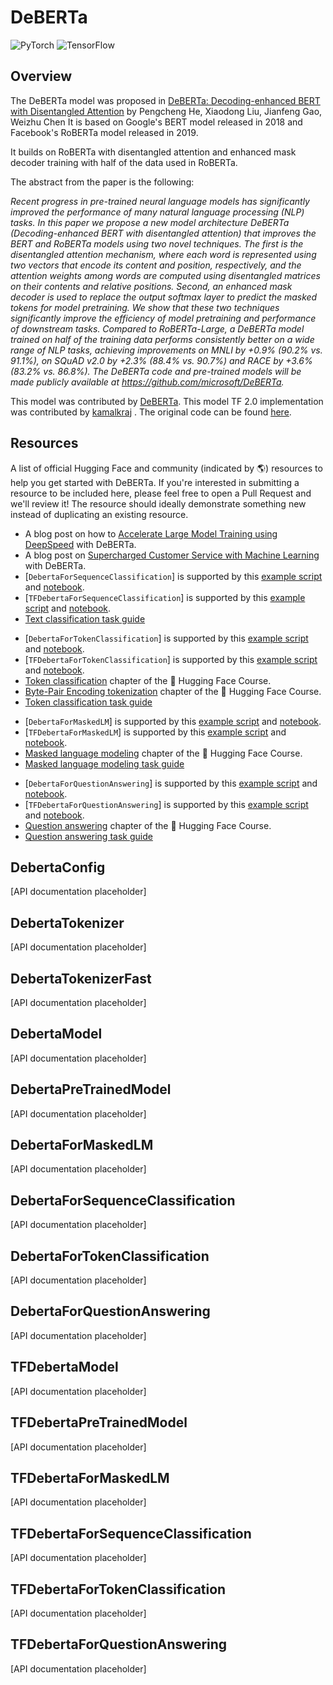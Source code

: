 <!--Copyright 2020 The HuggingFace Team. All rights reserved.

Licensed under the Apache License, Version 2.0 (the "License"); you may not use this file except in compliance with
the License. You may obtain a copy of the License at

http://www.apache.org/licenses/LICENSE-2.0

Unless required by applicable law or agreed to in writing, software distributed under the License is distributed on
an "AS IS" BASIS, WITHOUT WARRANTIES OR CONDITIONS OF ANY KIND, either express or implied. See the License for the
specific language governing permissions and limitations under the License.

⚠️ Note that this file is in Markdown but contain specific syntax for our doc-builder (similar to MDX) that may not be
rendered properly in your Markdown viewer.

-->

# DeBERTa

<div class="flex flex-wrap space-x-1">
<img alt="PyTorch" src="https://img.shields.io/badge/PyTorch-DE3412?style=flat&logo=pytorch&logoColor=white">
<img alt="TensorFlow" src="https://img.shields.io/badge/TensorFlow-FF6F00?style=flat&logo=tensorflow&logoColor=white">
</div>

## Overview

The DeBERTa model was proposed in [DeBERTa: Decoding-enhanced BERT with Disentangled Attention](https://arxiv.org/abs/2006.03654) by Pengcheng He, Xiaodong Liu, Jianfeng Gao, Weizhu Chen It is based on Google's
BERT model released in 2018 and Facebook's RoBERTa model released in 2019.

It builds on RoBERTa with disentangled attention and enhanced mask decoder training with half of the data used in
RoBERTa.

The abstract from the paper is the following:

*Recent progress in pre-trained neural language models has significantly improved the performance of many natural
language processing (NLP) tasks. In this paper we propose a new model architecture DeBERTa (Decoding-enhanced BERT with
disentangled attention) that improves the BERT and RoBERTa models using two novel techniques. The first is the
disentangled attention mechanism, where each word is represented using two vectors that encode its content and
position, respectively, and the attention weights among words are computed using disentangled matrices on their
contents and relative positions. Second, an enhanced mask decoder is used to replace the output softmax layer to
predict the masked tokens for model pretraining. We show that these two techniques significantly improve the efficiency
of model pretraining and performance of downstream tasks. Compared to RoBERTa-Large, a DeBERTa model trained on half of
the training data performs consistently better on a wide range of NLP tasks, achieving improvements on MNLI by +0.9%
(90.2% vs. 91.1%), on SQuAD v2.0 by +2.3% (88.4% vs. 90.7%) and RACE by +3.6% (83.2% vs. 86.8%). The DeBERTa code and
pre-trained models will be made publicly available at https://github.com/microsoft/DeBERTa.*


This model was contributed by [DeBERTa](https://huggingface.co/DeBERTa). This model TF 2.0 implementation was
contributed by [kamalkraj](https://huggingface.co/kamalkraj) . The original code can be found [here](https://github.com/microsoft/DeBERTa).

## Resources

A list of official Hugging Face and community (indicated by 🌎) resources to help you get started with DeBERTa. If you're interested in submitting a resource to be included here, please feel free to open a Pull Request and we'll review it! The resource should ideally demonstrate something new instead of duplicating an existing resource.

<PipelineTag pipeline="text-classification"/>

- A blog post on how to [Accelerate Large Model Training using DeepSpeed](https://huggingface.co/blog/accelerate-deepspeed) with DeBERTa.
- A blog post on [Supercharged Customer Service with Machine Learning](https://huggingface.co/blog/supercharge-customer-service-with-machine-learning) with DeBERTa.
- [`DebertaForSequenceClassification`] is supported by this [example script](https://github.com/huggingface/transformers/tree/main/examples/pytorch/text-classification) and [notebook](https://colab.research.google.com/github/huggingface/notebooks/blob/main/examples/text_classification.ipynb).
- [`TFDebertaForSequenceClassification`] is supported by this [example script](https://github.com/huggingface/transformers/tree/main/examples/tensorflow/text-classification) and [notebook](https://colab.research.google.com/github/huggingface/notebooks/blob/main/examples/text_classification-tf.ipynb).
- [Text classification task guide](../tasks/sequence_classification)

<PipelineTag pipeline="token-classification" />

- [`DebertaForTokenClassification`] is supported by this [example script](https://github.com/huggingface/transformers/tree/main/examples/pytorch/token-classification) and [notebook](https://colab.research.google.com/github/huggingface/notebooks/blob/main/examples/token_classification.ipynb).
- [`TFDebertaForTokenClassification`] is supported by this [example script](https://github.com/huggingface/transformers/tree/main/examples/tensorflow/token-classification) and [notebook](https://colab.research.google.com/github/huggingface/notebooks/blob/main/examples/token_classification-tf.ipynb).
- [Token classification](https://huggingface.co/course/chapter7/2?fw=pt) chapter of the 🤗 Hugging Face Course.
- [Byte-Pair Encoding tokenization](https://huggingface.co/course/chapter6/5?fw=pt) chapter of the 🤗 Hugging Face Course.
- [Token classification task guide](../tasks/token_classification)

<PipelineTag pipeline="fill-mask"/>

- [`DebertaForMaskedLM`] is supported by this [example script](https://github.com/huggingface/transformers/tree/main/examples/pytorch/language-modeling#robertabertdistilbert-and-masked-language-modeling) and [notebook](https://colab.research.google.com/github/huggingface/notebooks/blob/main/examples/language_modeling.ipynb).
- [`TFDebertaForMaskedLM`] is supported by this [example script](https://github.com/huggingface/transformers/tree/main/examples/tensorflow/language-modeling#run_mlmpy) and [notebook](https://colab.research.google.com/github/huggingface/notebooks/blob/main/examples/language_modeling-tf.ipynb).
- [Masked language modeling](https://huggingface.co/course/chapter7/3?fw=pt) chapter of the 🤗 Hugging Face Course.
- [Masked language modeling task guide](../tasks/masked_language_modeling)

<PipelineTag pipeline="question-answering"/>

- [`DebertaForQuestionAnswering`] is supported by this [example script](https://github.com/huggingface/transformers/tree/main/examples/pytorch/question-answering) and [notebook](https://colab.research.google.com/github/huggingface/notebooks/blob/main/examples/question_answering.ipynb).
- [`TFDebertaForQuestionAnswering`] is supported by this [example script](https://github.com/huggingface/transformers/tree/main/examples/tensorflow/question-answering) and [notebook](https://colab.research.google.com/github/huggingface/notebooks/blob/main/examples/question_answering-tf.ipynb).
- [Question answering](https://huggingface.co/course/chapter7/7?fw=pt) chapter of the 🤗 Hugging Face Course.
- [Question answering task guide](../tasks/question_answering)

## DebertaConfig

[API documentation placeholder]

## DebertaTokenizer

[API documentation placeholder]

## DebertaTokenizerFast

[API documentation placeholder]

<frameworkcontent>
<pt>

## DebertaModel

[API documentation placeholder]

## DebertaPreTrainedModel

[API documentation placeholder]

## DebertaForMaskedLM

[API documentation placeholder]

## DebertaForSequenceClassification

[API documentation placeholder]

## DebertaForTokenClassification

[API documentation placeholder]

## DebertaForQuestionAnswering

[API documentation placeholder]

</pt>
<tf>

## TFDebertaModel

[API documentation placeholder]

## TFDebertaPreTrainedModel

[API documentation placeholder]

## TFDebertaForMaskedLM

[API documentation placeholder]

## TFDebertaForSequenceClassification

[API documentation placeholder]

## TFDebertaForTokenClassification

[API documentation placeholder]

## TFDebertaForQuestionAnswering

[API documentation placeholder]

</tf>
</frameworkcontent>

